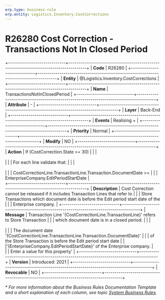 ```yaml
---
erp.type: business-rule
erp.entity: Logistics.Inventory.CostCorrections
---
```


# R26280 Cost Correction - Transactions Not In Closed Period
+-----------------------------+---------------------------------------------------------------------------------------+
| **Code**                    | R26280                                                                                |
+-----------------------------+---------------------------------------------------------------------------------------+
| **Entity**                  | @Logistics.Inventory.CostCorrections                                                  |
+-----------------------------+---------------------------------------------------------------------------------------+
| **Name**                    | TransactionsNotInClosedPeriod                                                         |
+-----------------------------+---------------------------------------------------------------------------------------+
| **Attribute**               | -                                                                                     |
+-----------------------------+---------------------------------------------------------------------------------------+
| **Layer**                   | Back-End                                                                              |
+-----------------------------+---------------------------------------------------------------------------------------+
| **Events**                  | Realising +                                                                           |
+-----------------------------+---------------------------------------------------------------------------------------+
| **Priority**                | Normal                                                                                |
+-----------------------------+---------------------------------------------------------------------------------------+
| **Modify**                  | NO                                                                                    |
+-----------------------------+---------------------------------------------------------------------------------------+
| **Action**                  | If (CostCorrection.State >= 30)                                                       |
|                             | <br/><br/>                                                                            |
|                             | For each line validate that:                                                          |
|                             | <br/><br/>                                                                            |
|                             | CostCorrectionLine.TransactionLine.Transaction.DocumentDate >=                        |
|                             | EnterpriseCompany.EditPeriodStartDate                                                 |                
+-----------------------------+---------------------------------------------------------------------------------------+
| **Description**             | Cost Correction cannot be released if it includes Transaction Lines that refer to     |
|                             | Store Transactions which document date is before the Edit period start date of the    |
|                             | Enterprise company.                                                                   |
+-----------------------------+---------------------------------------------------------------------------------------+
| **Message**                 | Transaction Line '{CostCorrectionLine.TransactionLine}' refers to Store Transaction   |
|                             | which document date is in a closed period.                                            |
|                             | <br/><br/>                                                                            |
|                             | The document date '{CostCorrectionLine.TransactionLine.Transaction.DocumentDate}'     |
|                             | of the Store Transaction is before the Edit period start date                         |
|                             |'{EnterpriseCompany.EditPeriodStartDate}' of the Enterprise company.                   |                             
|                             | Еnter a value for this property'                                                      |
+-----------------------------+---------------------------------------------------------------------------------------+
| **Version**                 | Introduced: 2021                                                                      |
+-----------------------------+---------------------------------------------------------------------------------------+
| **Revocable**               | NO                                                                                    |
+-----------------------------+---------------------------------------------------------------------------------------+

*\* For more information about the Business Rules Documentation Template and a short explanation of each column, see
topic [System Business Rules](../templates/template-description-system-business-rules.md).*
